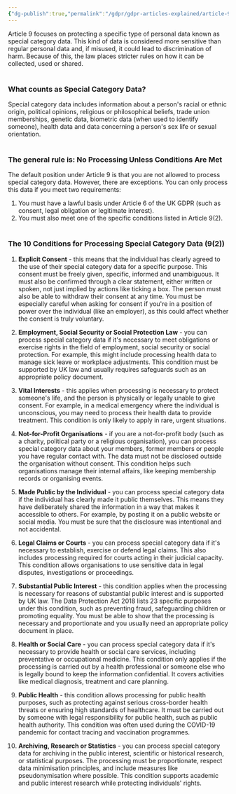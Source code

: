 ```yaml
---
{"dg-publish":true,"permalink":"/gdpr/gdpr-articles-explained/article-9-processing-of-special-categories-of-personal-data/","title":["Article 9 - Processing of special categories of personal data"]}
---
```


Article 9 focuses on protecting a specific type of personal data known as special category data. This kind of data is considered more sensitive than regular personal data and, if misused, it could lead to discrimination of harm. Because of this, the law places stricter rules on how it can be collected, used or shared.
<br><br>
### What counts as Special Category Data?
Special category data includes information about a person's racial or ethnic origin, political opinions, religious or philosophical beliefs, trade union memberships, genetic data, biometric data (when used to identify someone), health data and data concerning a person's sex life or sexual orientation.
<br><br>
### The general rule is: No Processing Unless Conditions Are Met
The default position under Article 9 is that you are not allowed to process special category data. However, there are exceptions. You can only process this data if you meet two requirements:
1. You must have a lawful basis under Article 6 of the UK GDPR (such as consent, legal obligation or legitimate interest).
2. You must also meet one of the specific conditions listed in Article 9(2).
<br><br>
### The 10 Conditions for Processing Special Category Data (9(2))

1. **Explicit Consent** - this means that the individual has clearly agreed to the use of their special category data for a specific purpose. This consent must be freely given, specific, informed and unambiguous. It must also be confirmed through a clear statement, either written or spoken, not just implied by actions like ticking a box. The person must also be able to withdraw their consent at any time. You must be especially careful when asking for consent if you're in a position of power over the individual (like an employer), as this could affect whether the consent is truly voluntary.

2. **Employment, Social Security or Social Protection Law** - you can process special category data if it's necessary to meet obligations or exercise rights in the field of employment, social security or social protection. For example, this might include processing health data to manage sick leave or workplace adjustments. This condition must be supported by UK law and usually requires safeguards such as an appropriate policy document.

3. **Vital Interests** - this applies when processing is necessary to protect someone's life, and the person is physically or legally unable to give consent. For example, in a medical emergency where the individual is unconscious, you may need to process their health data to provide treatment. This condition is only likely to apply in rare, urgent situations.

4. **Not-for-Profit Organisations** - if you are a not-for-profit body (such as a charity, political party or a religious organisation), you can process special category data about your members, former members or people you have regular contact with. The data must not be disclosed outside the organisation without consent. This condition helps such organisations manage their internal affairs, like keeping membership records or organising events.

5. **Made Public by the Individual** - you can process special category data if the individual has clearly made it public themselves. This means they have deliberately shared the information in a way that makes it accessible to others. For example, by posting it on a public website or social media. You must be sure that the disclosure was intentional and not accidental. 

6. **Legal Claims or Courts** - you can process special category data if it's necessary to establish, exercise or defend legal claims. This also includes processing required for courts acting in their judicial capacity. This condition allows organisations to use sensitive data in legal disputes, investigations or proceedings. 

7. **Substantial Public Interest** - this condition applies when the processing is necessary for reasons of substantial public interest and is supported by UK law. The Data Protection Act 2018 lists 23 specific purposes under this condition, such as preventing fraud, safeguarding children or promoting equality. You must be able to show that the processing is necessary and proportionate and you usually need an appropriate policy document in place.

8. **Health or Social Care** - you can process special category data if it's necessary to provide health or social care services, including preventative or occupational medicine. This condition only applies if the processing is carried out by a health professional or someone else who is legally bound to keep the information confidential. It covers activities like medical diagnosis, treatment and care planning. 

9. **Public Health** - this condition allows processing for public health purposes, such as protecting against serious cross-border health threats or ensuring high standards of healthcare. It must be carried out by someone with legal responsibility for public health, such as public health authority. This condition was often used during the COVID-19 pandemic for contact tracing and vaccination programmes.

10. **Archiving, Research or Statistics** - you can process special category data for archiving in the public interest, scientific or historical research, or statistical purposes. The processing must be proportionate, respect data minimisation principles, and include measures like pseudonymisation where possible. This condition supports academic and public interest research while protecting individuals' rights.
<br><br>
